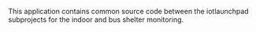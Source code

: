 This application contains common source code between the iotlaunchpad subprojects for the indoor and bus shelter monitoring.
